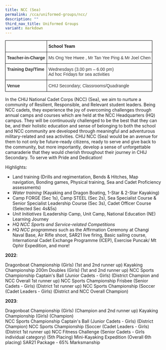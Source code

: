 ```yaml
---
title: NCC (Sea)
permalink: /cca/uniformed-groups/ncc/
description: ""
third_nav_title: Uniformed Groups
variant: markdown
---
```

<style type="text/css">
.tg  {border-collapse:collapse;border-spacing:0;}
.tg td{border-color:black;border-style:solid;border-width:1px;font-family:Arial, sans-serif;font-size:14px;
  overflow:hidden;padding:10px 5px;word-break:normal;}
.tg th{border-color:black;border-style:solid;border-width:1px;font-family:Arial, sans-serif;font-size:14px;
  font-weight:normal;overflow:hidden;padding:10px 5px;word-break:normal;}
.tg .tg-1wig{font-weight:bold;text-align:left;vertical-align:top}
.tg .tg-pvk6{color:#333;text-align:left;vertical-align:middle}
.tg .tg-osjb{color:#333;font-weight:bold;text-align:left;vertical-align:top}
</style>
<table class="tg">
<thead>
  <tr>
    <th class="tg-osjb"></th>
    <th class="tg-1wig">School Team</th>
  </tr>
</thead>
<tbody>
  <tr>
    <td class="tg-osjb">Teacher-in-Charge<br></td>
    <td class="tg-pvk6"><span style="color:inherit;background-color:transparent">Ms Ong Yee Hwee , Mr Tan Yee Ping &amp; Mr Joel Chen</span><br></td>
  </tr>
  <tr>
    <td class="tg-osjb">Training Day/Time<br></td>
    <td class="tg-pvk6"><span style="color:inherit;background-color:transparent">Wednesdays (3.00 pm – 6.00 pm)</span><br><span style="color:inherit;background-color:transparent">Ad hoc Fridays for sea activities</span></td>
  </tr>
  <tr>
    <td class="tg-osjb">Venue<br></td>
    <td class="tg-pvk6"><span style="color:inherit;background-color:transparent">CHIJ Secondary; Classrooms/Quadrangle</span></td>
  </tr>
</tbody>
</table>

In the CHIJ National Cadet Corps (NCC) (Sea), we aim to nurture a community of Resilient, Responsible, and Relevant student leaders. Being NCC cadets, they experience the joy of overcoming challenges through annual camps and courses which are held at the NCC Headquarters (HQ) campus. They will be continuously challenged to be the best that they can be, and their holistic education and sense of belonging to both the school and NCC community are developed through meaningful and adventurous military-related and sea activities. CHIJ NCC (Sea) would be an avenue for them to not only be future-ready citizens, ready to serve and give back to the community, but more importantly, develop a sense of unforgettable camaraderie that they would cherish throughout their journey in CHIJ Secondary. To serve with Pride and Dedication!
 
Highlights:
- Land training (Drills and regimentation, Bends &amp; Hitches, Map navigation, Bonding games, Physical training, Sea and Cadet Proficiency assessments)
- ⁠*Water training* (Kayaking and Dragon Boating, 1-Star &amp; 2-Star Kayaking)
- ⁠Camp FORGE (Sec 1s), Camp STEEL (Sec 2s), Sea Specialist Course &amp; Senior Specialist Leadership Course (Sec 3s), Cadet Officer Course (Selected Sec 4s&amp;5s) 
- ⁠*Unit Initiatives* (Leadership Camp, Unit Camp, National Education (NE) Learning Journey
- ⁠*HQ NCC Sports and Service-related Competitions*
- ⁠*HQ NCC programmes* such as the Affirmation Ceremony at Changi Naval Base, Air Rifle shoot, SAR21 live firing, Basic sailing course,  International Cadet Exchange Programme (ICEP), Exercise Puncak/ Mt Ophir Expedition, and more!

**2022**: 

Dragonboat Championship (Girls) (1st and 2nd runner up)
Kayaking Championship 200m Doubles (Girls) (1st and 2nd runner up) 
NCC Sports Championship Captain's Ball (Junior Cadets - Girls) (District Champion and NCC Overall 1st runner up) 
NCC Sports Championship Frisbee (Senior Cadets - Girls) (District 1st runner up) 
NCC Sports Championship (Soccer (Cadet Leaders - Girls) (District and NCC Overall Champion) 


**2023**: 

Dragonboat Championship (Girls) (Champion and 2nd runner up)
Kayaking Championship (Girls) (Champion)  
NCC Sports Championship Captain's Ball (Junior Cadets - Girls) (District Champion) 
NCC Sports Championship (Soccer (Cadet Leaders - Girls) (District 1st runner up)
NCC Fitness Challenge (Senior Cadets - Girls individual category) (5th Placing)
Mini-Kayaking Expedition (Overall 6th placing) 
SAR21 Package - 65% Marksmanship